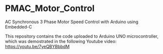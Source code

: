 # PMAC_Motor_Control
AC Synchronous 3 Phase Motor Speed Control with Arduino using Embedded-C

This repository contains the code uploaded to Arduino UNO microcontroller, which was demostrated in the following Youtube video: https://youtu.be/7yeQBYBbbdM
